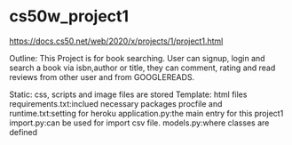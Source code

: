 # cs50w_project1
https://docs.cs50.net/web/2020/x/projects/1/project1.html

Outline:
This Project is for book searching. User can signup, login and search a book via isbn,author or title, they can comment, rating and read reviews from other user and from GOOGLEREADS.

Static: css, scripts and image files are stored
Template: html files
requirements.txt:inclued necessary packages
procfile and runtime.txt:setting for heroku
application.py:the main entry for this project1
import.py:can be used for import csv file.
models.py:where classes are defined
